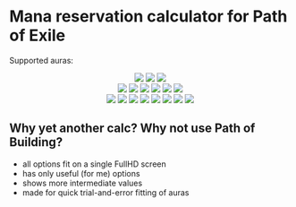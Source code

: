 # Mana reservation calculator for Path of Exile

Supported auras:

<div align="center">
  <img src="https://web.poecdn.com/image/Art/2DArt/SkillIcons/auraregen.png">
  <img src="https://web.poecdn.com/image/Art/2DArt/SkillIcons/auramana.png">
  <img src="https://web.poecdn.com/image/Art/2DArt/SkillIcons/auracrit.png"><br>
  <img src="https://web.poecdn.com/image/Art/2DArt/SkillIcons/aurafire.png">
  <img src="https://web.poecdn.com/image/Art/2DArt/SkillIcons/auracold.png">
  <img src="https://web.poecdn.com/image/Art/2DArt/SkillIcons/auralightning.png">
  <img src="https://web.poecdn.com/image/Art/2DArt/SkillIcons/DeliriumAura.png">
  <img src="https://web.poecdn.com/image/Art/2DArt/SkillIcons/auradamage.png">
  <img src="https://web.poecdn.com/image/Art/2DArt/SkillIcons/SpellDamageAura.png"><br>
  <img src="https://web.poecdn.com/image/Art/2DArt/SkillIcons/auraresist.png">
  <img src="https://web.poecdn.com/image/Art/2DArt/SkillIcons/aurafireresist.png">
  <img src="https://web.poecdn.com/image/Art/2DArt/SkillIcons/auracoldresist.png">
  <img src="https://web.poecdn.com/image/Art/2DArt/SkillIcons/auralightningresist.png">
  <img src="https://web.poecdn.com/image/Art/2DArt/SkillIcons/auraarmour.png">
  <img src="https://web.poecdn.com/image/Art/2DArt/SkillIcons/auraenergy.png">
  <img src="https://web.poecdn.com/image/Art/2DArt/SkillIcons/auraevasion.png">
  <img src="https://web.poecdn.com/image/Art/2DArt/SkillIcons/auraspeed.png">
</div align="center">

## Why yet another calc? Why not use Path of Building?

- all options fit on a single FullHD screen
- has only useful (for me) options
- shows more intermediate values
- made for quick trial-and-error fitting of auras
